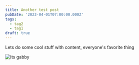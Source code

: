 ```yaml
---
title: Another test post
pubDate: '2023-04-01T07:00:00.000Z'
tags:
  - tag2
  - tag1
draft: true
---
```


Lets do some cool stuff with content, everyone's favorite thing

![Its gabby](https://assets.tina.io/f9808892-bc50-4d65-bd5d-b4fd9b69031d/JYnQ_H_4_400x400.jpg)
